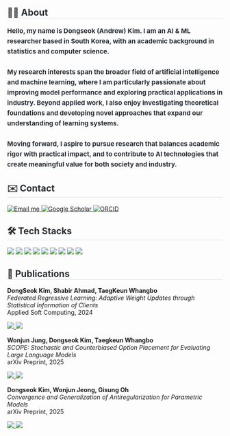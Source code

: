 <div style="text-align: left;">
  <h2 style="border-bottom: 1px solid #d8dee4; color: #282d33;"> 🙋‍♂️ About </h2>
  <div style="font-weight: 700; font-size: 15px; text-align: left; color: #282d33; line-height: 1.6;">
    Hello, my name is Dongseok (Andrew) Kim. I am an AI & ML researcher based in South Korea, 
    with an academic background in statistics and computer science.<br><br>
    My research interests span the broader field of artificial intelligence and machine learning, 
    where I am particularly passionate about improving model performance and exploring practical 
    applications in industry. Beyond applied work, I also enjoy investigating theoretical foundations 
    and developing novel approaches that expand our understanding of learning systems.<br><br>
    Moving forward, I aspire to pursue research that balances academic rigor with practical impact, 
    and to contribute to AI technologies that create meaningful value for both society and industry.
  </div>
</div>

<div style="text-align: left;">
  <h2 style="border-bottom: 1px solid #d8dee4; color: #282d33;"> ✉️ Contact </h2>

  <a href="mailto:jkds5920@gmail.com">
    <img src="https://img.shields.io/badge/Gmail-Email%20me-EA4335?style=flat-square&logo=Gmail&logoColor=white" alt="Email me"/>
  </a>

  <a href="https://scholar.google.com/citations?user=QOt0-48AAAAJ">
    <img src="https://img.shields.io/badge/Google%20Scholar-Profile-4285F4?style=flat-square&logo=googlescholar&logoColor=white" alt="Google Scholar"/>
  </a>

  <a href="https://orcid.org/YOUR_ORCID_ID">
    <img src="https://img.shields.io/badge/ORCID-0009--0006--7853--4207-A6CE39?style=flat-square&logo=orcid&logoColor=white" alt="ORCID"/>
  </a>

</div>

<div style="text-align: left;">
  <h2 style="border-bottom: 1px solid #d8dee4; color: #282d33;"> 🛠️ Tech Stacks </h2>
  <div align="left">
    <img src="https://img.shields.io/badge/Github-181717?style=flat-square&logo=Github&logoColor=white">
    <img src="https://img.shields.io/badge/Keras-D00000?style=flat-square&logo=Keras&logoColor=white">
    <img src="https://img.shields.io/badge/NumPy-013243?style=flat-square&logo=numpy&logoColor=white">
    <img src="https://img.shields.io/badge/pandas-150458?style=flat-square&logo=pandas&logoColor=white">
    <img src="https://img.shields.io/badge/Python-3776AB?style=flat-square&logo=Python&logoColor=white">
    <img src="https://img.shields.io/badge/PyTorch-EE4C2C?style=flat-square&logo=PyTorch&logoColor=white">
    <img src="https://img.shields.io/badge/R-276DC3?style=flat-square&logo=R&logoColor=white">
    <img src="https://img.shields.io/badge/scikit--learn-F7931E?style=flat-square&logo=scikit-learn&logoColor=white">
    <img src="https://img.shields.io/badge/Tensorflow-FF6F00?style=flat-square&logo=Tensorflow&logoColor=white">
  </div>
</div>

<div style="text-align: left;">
  <h2 style="border-bottom: 1px solid #d8dee4; color: #282d33;"> 📄 Publications </h2>
  
  <div align="left" style="margin-bottom: 15px;">
    <p><b>DongSeok Kim, Shabir Ahmad, TaegKeun Whangbo</b><br>
    <i>Federated Regressive Learning: Adaptive Weight Updates through Statistical Information of Clients</i><br>
    <span>Applied Soft Computing, 2024</span></p>
    <a href="https://doi.org/10.1016/j.asoc.2024.112043">
      <img src="https://img.shields.io/badge/Journal-Applied%20Soft%20Computing-blue?style=flat-square">
    </a>
    <img src="https://img.shields.io/badge/%20Repository-coming%20soon-lightgrey?style=flat-square">
  </div>

  <div align="left" style="margin-bottom: 15px;">
    <p><b>Wonjun Jung, Dongseok Kim, Taegkeun Whangbo</b><br>
    <i>SCOPE: Stochastic and Counterbiased Option Placement for Evaluating Large Language Models</i><br>
    <span>arXiv Preprint, 2025</span></p>
    <a href="https://arxiv.org/abs/2507.18182">
      <img src="https://img.shields.io/badge/arXiv-Preprint-B31B1B?style=flat-square&logo=arxiv&logoColor=white">
    </a>
    <a href="https://github.com/WonjunJeong97/SCOPE">
      <img src="https://img.shields.io/badge/%20Repository-181717?style=flat-square&logo=github&logoColor=white">
    </a>
  </div>

  <div align="left">
    <p><b>Dongseok Kim, Wonjun Jeong, Gisung Oh</b><br>
    <i>Convergence and Generalization of Antiregularization for Parametric Models</i><br>
    <span>arXiv Preprint, 2025</span></p>
    <a href="https://arxiv.org/abs/2508.17412">
      <img src="https://img.shields.io/badge/arXiv-Preprint-B31B1B?style=flat-square&logo=arxiv&logoColor=white">
    </a>
    <a href="https://github.com/AndrewKim1997/anti-regularization-parametric-models">
      <img src="https://img.shields.io/badge/%20Repository-181717?style=flat-square&logo=github&logoColor=white">
    </a>
  </div>

</div>

